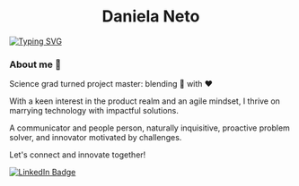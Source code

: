 <h1 align="center"> Daniela Neto </h1> 
  
[![Typing SVG](https://readme-typing-svg.herokuapp.com?font=Kode+Mono&color=%237E3ACE&size=24&width=500&duration=3000&lines=Project+Manager+Professional;Tech-savvy;and;Product+enthusiast+🌟 )](https://git.io/typing-svg)

### About me :woman:
Science grad turned project master: blending 🧠 with :heart:

With a keen interest in the product realm and an agile mindset, I thrive on marrying technology with impactful solutions.

A communicator and people person, naturally inquisitive, proactive problem solver, and innovator motivated by challenges.

Let's connect and innovate together! 

<a href="https://www.linkedin.com/in/neto-daniela/"><img src="https://img.shields.io/badge/LinkedIn-blue?style=for-the-badge&logo=linkedin&logoColor=white" alt="LinkedIn Badge">
